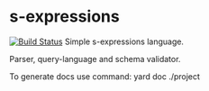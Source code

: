 s-expressions
=============

[![Build Status](https://travis-ci.com/Oladik123/s-expressions.svg?token=mHCkccz9SzhTT5tm5Wvh&branch=master)](https://travis-ci.com/Oladik123/s-expressions.svg?token=mHCkccz9SzhTT5tm5Wvh&branch=master)
Simple s-expressions language.

Parser, query-language and schema validator.

To generate docs use command: yard doc ./project
